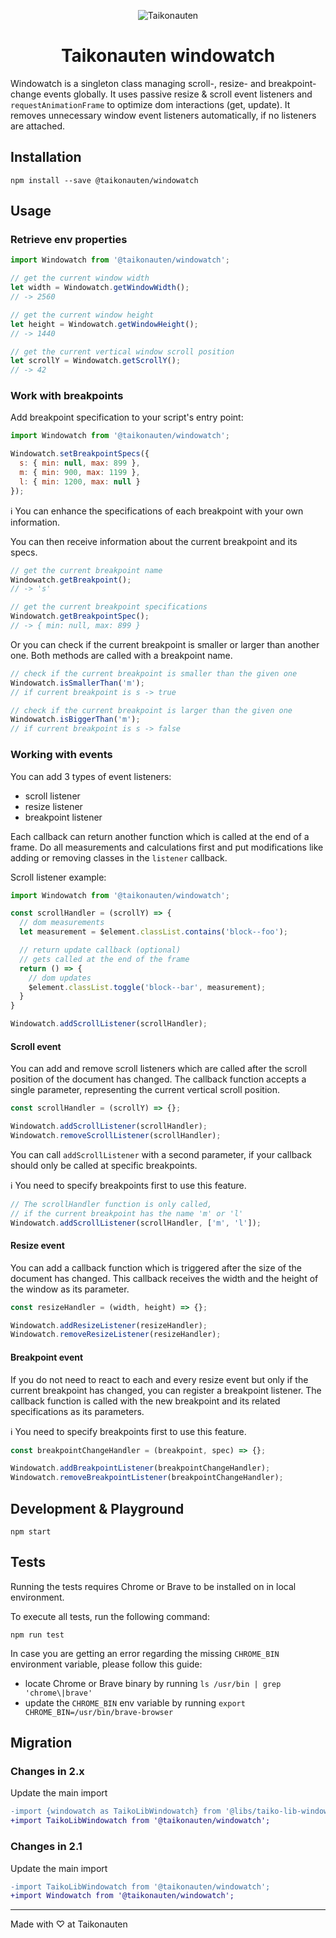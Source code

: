 <p align="center">
  <img src="https://i.imgur.com/dV1aZjJ.png" title="Taikonauten">
</p>

<h1 align="center">Taikonauten windowatch</h1>

Windowatch is a singleton class managing scroll-, resize- and breakpoint-change events globally. It uses passive resize & scroll event listeners and `requestAnimationFrame` to optimize dom interactions (get, update). It removes unnecessary window event listeners automatically, if no listeners are attached.

## Installation

```shell
npm install --save @taikonauten/windowatch
```

## Usage

### Retrieve env properties

```javascript
import Windowatch from '@taikonauten/windowatch';

// get the current window width
let width = Windowatch.getWindowWidth();
// -> 2560

// get the current window height
let height = Windowatch.getWindowHeight();
// -> 1440

// get the current vertical window scroll position
let scrollY = Windowatch.getScrollY();
// -> 42
```

### Work with breakpoints

Add breakpoint specification to your script's entry point:

```javascript
import Windowatch from '@taikonauten/windowatch';

Windowatch.setBreakpointSpecs({
  s: { min: null, max: 899 },
  m: { min: 900, max: 1199 },
  l: { min: 1200, max: null }
});
```

ℹ️ You can enhance the specifications of each breakpoint with your own information.

You can then receive information about the current breakpoint and its specs.

```javascript
// get the current breakpoint name
Windowatch.getBreakpoint();
// -> 's'

// get the current breakpoint specifications
Windowatch.getBreakpointSpec();
// -> { min: null, max: 899 }
```

Or you can check if the current breakpoint is smaller or larger than another one.
Both methods are called with a breakpoint name.

```javascript
// check if the current breakpoint is smaller than the given one
Windowatch.isSmallerThan('m');
// if current breakpoint is s -> true

// check if the current breakpoint is larger than the given one
Windowatch.isBiggerThan('m');
// if current breakpoint is s -> false
```

### Working with events

You can add 3 types of event listeners:

* scroll listener
* resize listener
* breakpoint listener

Each callback can return another function which is called at the end of a frame.
Do all measurements and calculations first and put modifications like adding or removing classes in the `listener` callback.

Scroll listener example:

```javascript
import Windowatch from '@taikonauten/windowatch';

const scrollHandler = (scrollY) => {
  // dom measurements
  let measurement = $element.classList.contains('block--foo');

  // return update callback (optional)
  // gets called at the end of the frame
  return () => {
    // dom updates
    $element.classList.toggle('block--bar', measurement);
  }
}

Windowatch.addScrollListener(scrollHandler);
```

#### Scroll event

You can add and remove scroll listeners which are called after the scroll position of the document has changed.
The callback function accepts a single parameter, representing the current vertical scroll position.

```javascript
const scrollHandler = (scrollY) => {};

Windowatch.addScrollListener(scrollHandler);
Windowatch.removeScrollListener(scrollHandler);
```

You can call `addScrollListener` with a second parameter, if your callback should only be called at specific breakpoints.

ℹ️ You need to specify breakpoints first to use this feature.

```javascript
// The scrollHandler function is only called,
// if the current breakpoint has the name 'm' or 'l'
Windowatch.addScrollListener(scrollHandler, ['m', 'l']);
```

#### Resize event

You can add a callback function which is triggered after the size of the document has changed.
This callback receives the width and the height of the window as its parameter.

```javascript
const resizeHandler = (width, height) => {};

Windowatch.addResizeListener(resizeHandler);
Windowatch.removeResizeListener(resizeHandler);
```

#### Breakpoint event

If you do not need to react to each and every resize event but only if the current breakpoint has changed, you can register a breakpoint listener. The callback function is called with the new breakpoint and its related specifications as its parameters.

ℹ️ You need to specify breakpoints first to use this feature.

```javascript
const breakpointChangeHandler = (breakpoint, spec) => {};

Windowatch.addBreakpointListener(breakpointChangeHandler);
Windowatch.removeBreakpointListener(breakpointChangeHandler);
```

## Development & Playground

```shell
npm start
```

## Tests

Running the tests requires Chrome or Brave to be installed on in local environment.

To execute all tests, run the following command:

```shell
npm run test
```

In case you are getting an error regarding the missing `CHROME_BIN` environment variable, please follow this guide:

* locate Chrome or Brave binary by running `ls /usr/bin | grep 'chrome\|brave'`
* update the `CHROME_BIN` env variable by running `export CHROME_BIN=/usr/bin/brave-browser`

## Migration

### Changes in 2.x

Update the main import

```diff
-import {windowatch as TaikoLibWindowatch} from '@libs/taiko-lib-windowatch';
+import TaikoLibWindowatch from '@taikonauten/windowatch';
```

### Changes in 2.1

Update the main import

```diff
-import TaikoLibWindowatch from '@taikonauten/windowatch';
+import Windowatch from '@taikonauten/windowatch';
```

---

Made with ♡ at Taikonauten
